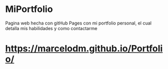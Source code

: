# MiPortfolio
Pagina web hecha con gitHub Pages con mi portfolio personal, el cual detalla mis habilidades y como contactarme

# https://marcelodm.github.io/Portfolio/
